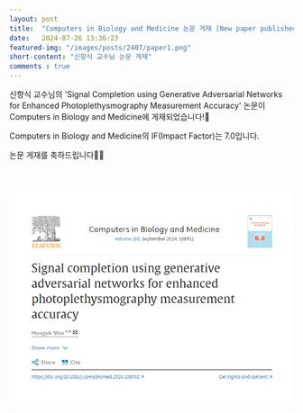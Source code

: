 ```yaml
---
layout: post 
title:  "Computers in Biology and Medicine 논문 게재 [New paper published]"
date:   2024-07-26 13:36:23
featured-img: "/images/posts/2407/paper1.png"
short-content: "신항식 교수님 논문 게재"
comments : true
---
```



신항식 교수님의 'Signal Completion using Generative Adversarial Networks for Enhanced Photoplethysmography Measurement Accuracy' 논문이 Computers in Biology and Medicine에 게재되었습니다!🎊

Computers in Biology and Medicine의 IF(Impact Factor)는 7.0입니다.


논문 게재를 축하드립니다🥳🎉

<br>

<span class="image featured"><img src="/images/posts/2407/paper1.png" alt="" style='height: 400px; object-fit: contain;'></span>



